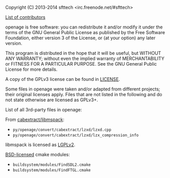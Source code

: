 Copyright (C) 2013-2014 sfttech <irc.freenode.net/#sfttech>

[List of contributors](https://github.com/SFTtech/openage/graphs/contributors)

openage is free software: you can redistribute it and/or modify
it under the terms of the GNU General Public License as published by
the Free Software Foundation, either version 3 of the License, or
(at your option) any later version.

This program is distributed in the hope that it will be useful,
but WITHOUT ANY WARRANTY; without even the implied warranty of
MERCHANTABILITY or FITNESS FOR A PARTICULAR PURPOSE.  See the
GNU General Public License for more details.

A copy of the GPLv3 license can be found in [LICENSE](LICENSE).

Some files in openage were taken and/or adapted from different projects; their original licenses apply. Files that are not listed in the following and do not state otherwise are licensed as GPLv3+.

List of all 3rd-party files in openage:

From [cabextract/libmspack](http://www.cabextract.org.uk/):

 - `py/openage/convert/cabextract/lzxd/lzxd.cpp`
 - `py/openage/convert/cabextract/lzxd/lzx_compression_info`

libmspack is licensed as [LGPLv2](https://www.gnu.org/licenses/old-licenses/lgpl-2.0.html).

[BSD-licensed](http://opensource.org/licenses/BSD-3-Clause) cmake modules:

 - `buildsystem/modules/FindSDL2.cmake`
 - `buildsystem/modules/FindFTGL.cmake`
